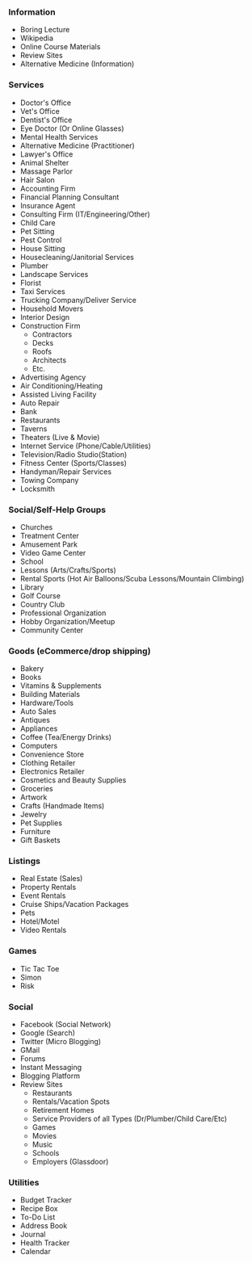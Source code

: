 ### Information
* Boring Lecture
* Wikipedia
* Online Course Materials
* Review Sites
* Alternative Medicine (Information)

### Services
* Doctor's Office
* Vet's Office
* Dentist's Office
* Eye Doctor (Or Online Glasses)
* Mental Health Services
* Alternative Medicine (Practitioner)
* Lawyer's Office
* Animal Shelter
* Massage Parlor
* Hair Salon
* Accounting Firm
* Financial Planning Consultant
* Insurance Agent
* Consulting Firm (IT/Engineering/Other)
* Child Care
* Pet Sitting
* Pest Control
* House Sitting
* Housecleaning/Janitorial Services
* Plumber
* Landscape Services
* Florist
* Taxi Services
* Trucking Company/Deliver Service
* Household Movers
* Interior Design
* Construction Firm
  * Contractors
  * Decks
  * Roofs
  * Architects
  * Etc.
* Advertising Agency
* Air Conditioning/Heating
* Assisted Living Facility
* Auto Repair
* Bank
* Restaurants
* Taverns
* Theaters (Live & Movie)
* Internet Service (Phone/Cable/Utilities)
* Television/Radio Studio(Station)
* Fitness Center (Sports/Classes)
* Handyman/Repair Services
* Towing Company
* Locksmith

### Social/Self-Help Groups
* Churches
* Treatment Center
* Amusement Park
* Video Game Center
* School
* Lessons (Arts/Crafts/Sports)
* Rental Sports (Hot Air Balloons/Scuba Lessons/Mountain Climbing)
* Library
* Golf Course
* Country Club
* Professional Organization
* Hobby Organization/Meetup
* Community Center

### Goods (eCommerce/drop shipping)
* Bakery
* Books
* Vitamins & Supplements
* Building Materials
* Hardware/Tools
* Auto Sales
* Antiques
* Appliances
* Coffee (Tea/Energy Drinks)
* Computers
* Convenience Store
* Clothing Retailer
* Electronics Retailer
* Cosmetics and Beauty Supplies
* Groceries
* Artwork
* Crafts (Handmade Items)
* Jewelry
* Pet Supplies
* Furniture
* Gift Baskets

### Listings
* Real Estate (Sales)
* Property Rentals
* Event Rentals
* Cruise Ships/Vacation Packages
* Pets
* Hotel/Motel
* Video Rentals

### Games
* Tic Tac Toe
* Simon
* Risk

### Social
* Facebook (Social Network)
* Google (Search)
* Twitter (Micro Blogging)
* GMail
* Forums
* Instant Messaging
* Blogging Platform
* Review Sites
  * Restaurants
  * Rentals/Vacation Spots
  * Retirement Homes
  * Service Providers of all Types (Dr/Plumber/Child Care/Etc)
  * Games
  * Movies
  * Music
  * Schools
  * Employers (Glassdoor)

### Utilities
* Budget Tracker
* Recipe Box
* To-Do List
* Address Book
* Journal
* Health Tracker
* Calendar

